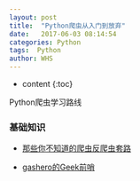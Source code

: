 ```yaml
---
layout: post
title:  "Python爬虫从入门到放弃"
date:   2017-06-03 08:14:54
categories: Python
tags:  Python
author: WHS
---
```


* content
{:toc}

Python爬虫学习路线





### 基础知识

* [那些你不知道的爬虫反爬虫套路](https://mp.weixin.qq.com/s?__biz=MjM5MDI3MjA5MQ==&mid=2697266133&idx=1&sn=51426072d8ad4c4496795127e9c9f1ae&chksm=8376fce1b40175f76724b8be9d5bfcda3d3759c4fc30f9ee38f776dd832bd5171034e6a3e89d&mpshare=1&scene=23&srcid=0606X6JFFUGEK1P1JUuH9GXM%23rd)

* [gashero的Geek前哨](http://gashero.iteye.com/)


